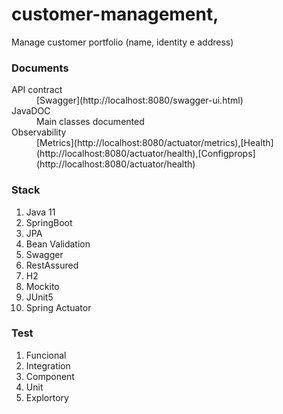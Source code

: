 # customer-management,
Manage customer portfolio (name, identity e address)

### Documents
<dl>
  <dt>API contract</dt>
  <dd>[Swagger](http://localhost:8080/swagger-ui.html)</dd>
  <dt>JavaDOC</dt>
  <dd>Main classes documented</dd>
  <dt>Observability</dt>
  <dd>[Metrics](http://localhost:8080/actuator/metrics),[Health](http://localhost:8080/actuator/health),[Configprops](http://localhost:8080/actuator/health)</dd>
</dl>

### Stack
1. Java 11
2. SpringBoot
3. JPA
4. Bean Validation
5. Swagger
6. RestAssured
7. H2
8. Mockito
9. JUnit5
10. Spring Actuator

### Test
1. Funcional
2. Integration
3. Component
4. Unit
5. Explortory